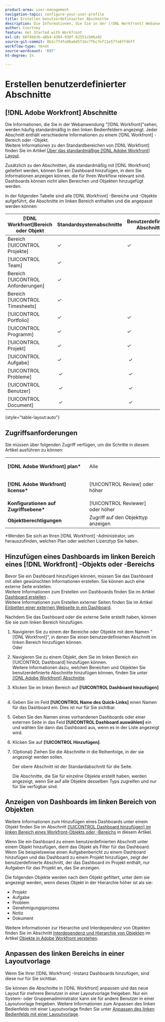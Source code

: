 ```yaml
---
product-area: user-management
navigation-topic: configure-your-user-profile
title: Erstellen benutzerdefinierter Abschnitte
description: Die Informationen, die Sie in der [!DNL Workfront] Webanwendung sehen, werden häufig standardmäßig in den Abschnitten im linken Bereich angezeigt. Jeder Abschnitt enthält verschiedene Informationen zu einem  [!DNL Workfront] Bereich oder Objekt.
author: Courtney
feature: Get Started with Workfront
exl-id: 68f4b83b-a8b4-4304-930f-62551cb06a92
source-git-commit: 8b1c7f4fa96a6d5f1bc7fbc7ef11e57fa9ff4bff
workflow-type: tm+mt
source-wordcount: '697'
ht-degree: 1%

---
```


# Erstellen benutzerdefinierter Abschnitte

## [!DNL Adobe Workfront] Abschnitte

Die Informationen, die Sie in der Webanwendung &quot;[!DNL Workfront]&quot;sehen, werden häufig standardmäßig in den linken Bedienfeldern angezeigt. Jeder Abschnitt enthält verschiedene Informationen zu einem [!DNL Workfront] -Bereich oder -Objekt.\
Weitere Informationen zu den Standardbereichen von [!DNL Workfront] finden Sie im Artikel [Über das standardmäßige [!DNL Adobe Workfront] Layout](../../../administration-and-setup/customize-workfront/use-layout-templates/about-the-default-wf-layout.md).

Zusätzlich zu den Abschnitten, die standardmäßig mit [!DNL Workfront] geliefert werden, können Sie ein Dashboard hinzufügen, in dem Sie Informationen anzeigen können, die für Ihren Workflow relevant sind. Dashboards können nicht allen Bereichen und Objekten hinzugefügt werden.

In der folgenden Tabelle sind alle [!DNL Workfront] -Bereiche und -Objekte aufgeführt, die Abschnitte im linken Bereich enthalten und die angepasst werden können:

| **[!DNL Workfront]Bereich oder Objekt** | **Standardsystemabschnitte** | **Benutzerdefinierte Abschnitte** |
|---|---|---|
| Bereich [!UICONTROL Projekte] | ✓ | ✓ |
| [!UICONTROL Team] | ✓ |   |
| Bereich [!UICONTROL Anforderungen] | ✓ |   |
| Bereich [!UICONTROL Timesheets] | ✓ |   |
| [!UICONTROL Portfolio] | ✓ | ✓ |
| [!UICONTROL Programm] | ✓ | ✓ |
| [!UICONTROL Projekt] | ✓ | ✓ |
| [!UICONTROL Aufgabe] | ✓ |  ✓ |
| [!UICONTROL Probleme] |  ✓ |  ✓ |
| [!UICONTROL Benutzer] |  ✓ |  ✓ |
| [!UICONTROL Document] |  ✓ |  ✓ |

{style="table-layout:auto"}

## Zugriffsanforderungen

Sie müssen über folgenden Zugriff verfügen, um die Schritte in diesem Artikel ausführen zu können:

<table style="table-layout:auto"> 
 <col> 
 </col> 
 <col> 
 </col> 
 <tbody> 
  <tr> 
   <td role="rowheader"><strong>[!DNL Adobe Workfront] plan*</strong></td> 
   <td> <p>Alle</p> </td> 
  </tr> 
  <tr> 
   <td role="rowheader"><strong>[!DNL Adobe Workfront] license*</strong></td> 
   <td> <p>[!UICONTROL Review] oder höher</p> </td> 
  </tr> 
  <tr> 
   <td role="rowheader"><strong>Konfigurationen auf Zugriffsebene*</strong></td> 
   <td>[!UICONTROL Reviewer] oder höher</td> 
  </tr> 
  <tr> 
   <td role="rowheader"><strong>Objektberechtigungen</strong></td> 
   <td>Zugriff auf den Objekttyp anzeigen</td> 
  </tr> 
 </tbody> 
</table>

&#42;Wenden Sie sich an Ihren [!DNL Workfront] -Administrator, um herauszufinden, welchen Plan oder welchen Lizenztyp Sie haben.

## Hinzufügen eines Dashboards im linken Bereich eines [!DNL Workfront] -Objekts oder -Bereichs

Bevor Sie ein Dashboard hinzufügen können, müssen Sie das Dashboard mit allen gewünschten Informationen erstellen. Sie können auch eine externe Seite erstellen.\
Weitere Informationen zum Erstellen von Dashboards finden Sie im Artikel [Dashboard erstellen](../../../reports-and-dashboards/dashboards/creating-and-managing-dashboards/create-dashboard.md) .\
Weitere Informationen zum Erstellen externer Seiten finden Sie im Artikel [Einbetten einer externen Webseite in ein Dashboard](../../../reports-and-dashboards/dashboards/creating-and-managing-dashboards/embed-external-web-page-dashboard.md).

Nachdem Sie das Dashboard oder die externe Seite erstellt haben, können Sie sie zum linken Bereich hinzufügen.

1. Navigieren Sie zu einem der Bereiche oder Objekte mit dem Namen &quot;[!DNL Workfront]&quot;, in denen Sie einen benutzerdefinierten Abschnitt im linken Bereich hinzufügen können.\
   Oder
1. Navigieren Sie zu einem Objekt, dem Sie im linken Bereich ein [!UICONTROL Dashboard] hinzufügen können.\
   Weitere Informationen dazu, welchen Bereichen und Objekten Sie benutzerdefinierte Abschnitte hinzufügen können, finden Sie unter [[!DNL Adobe Workfront] Abschnitte](#adobe-workfront-sections).
1. Klicken Sie im linken Bereich auf **[!UICONTROL Dashboard hinzufügen]** .
1. Geben Sie im Feld **[!UICONTROL Name des Quick-Links]** einen Namen für das Dashboard ein. Dies ist nur für Sie sichtbar.
1. Geben Sie den Namen eines vorhandenen Dashboards oder einer externen Seite in das Feld **[!UICONTROL Dashboard auswählen]** ein und wählen Sie dann das Dashboard aus, wenn es in der Liste angezeigt wird.
1. Klicken Sie auf **[!UICONTROL Hinzufügen]**.
1. (Optional) Ziehen Sie die Abschnitte in die Reihenfolge, in der sie angezeigt werden sollen.

   Der obere Abschnitt ist der Standardabschnitt für die Seite.

   Die Abschnitte, die Sie für einzelne Objekte erstellt haben, werden angezeigt, wenn Sie auf alle Objekte desselben Typs zugreifen und nur für Sie verfügbar sind.

## Anzeigen von Dashboards im linken Bereich von Objekten

Weitere Informationen zum Hinzufügen eines Dashboards unter einem Objekt finden Sie im Abschnitt [[!UICONTROL Dashboard hinzufügen] im linken Bereich eines Workfront-Objekts oder -Bereichs](#add-a-dashboard-in-the-left-panel-of-a-workfront-object-or-area) in diesem Artikel.

Wenn Sie ein Dashboard zu einem benutzerdefinierten Abschnitt unter einem Objekt hinzufügen, dient das Objekt als Filter für das Dashboard. Wenn Sie beispielsweise einen Aufgabenbericht zu einem Dashboard hinzufügen und das Dashboard zu einem Projekt hinzufügen, zeigt der benutzerdefinierte Abschnitt, der das Dashboard im Projekt enthält, nur Aufgaben für das Projekt an, das Sie anzeigen.

Die folgenden Objekte werden nach dem Objekt gefiltert, unter dem sie angezeigt werden, wenn dieses Objekt in der Hierarchie höher ist als sie:

* Projekt
* Aufgabe
* Problem
* Genehmigungsprozess
* Notiz
* Dokument

Weitere Informationen zur Hierarchie und Interdependenz von Objekten finden Sie im Abschnitt [Interdependenz und Hierarchie von Objekten](../../../workfront-basics/navigate-workfront/workfront-navigation/understand-objects.md#understanding-interdependency-and-hierarchy-of-objects) im Artikel [Objekte in Adobe Workfront verstehen](../../../workfront-basics/navigate-workfront/workfront-navigation/understand-objects.md).

## Anpassen des linken Bereichs in einer Layoutvorlage

Wenn Sie Ihrer [!DNL Workfront] -Instanz Dashboards hinzufügen, sind diese nur für Sie sichtbar.

Sie können die Abschnitte in [!DNL Workfront] anpassen und das neue Layout für mehrere Benutzer in einer Layoutvorlage freigeben. Nur ein System- oder Gruppenadministrator kann sie für andere Benutzer in einer Layoutvorlage freigeben. Weitere Informationen zum Anpassen des linken Bedienfelds mit einer Layoutvorlage finden Sie unter [Anpassen des linken Bedienfelds mit einer Layoutvorlage](/help/quicksilver/administration-and-setup/customize-workfront/use-layout-templates/customize-left-panel.md).

